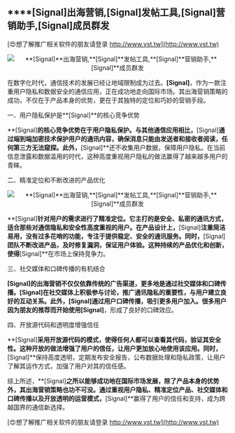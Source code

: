## ****[Signal]**出海营销,**[Signal]**发帖工具,**[Signal]**营销助手,**[Signal]**成员群发**

[😍想了解推广相关软件的朋友请登录 http://www.vst.tw](http://www.vst.tw)

 <center><img src="https://vst.tw/MP4/tuiguang/png/6.png" alt="**[Signal]**出海营销,**[Signal]**发帖工具,**[Signal]**营销助手,**[Signal]**成员群发"></center>

在数字化时代，通信技术的发展已经让地域限制成为过去。**[Signal]**，作为一款注重用户隐私和数据安全的通信应用，正在成功地走向国际市场。其出海营销策略的成功，不仅在于产品本身的优势，更在于其独特的定位和巧妙的营销手段。

一、用户隐私保护是**[Signal]**的核心竞争优势

**[Signal]**的核心竞争优势在于用户隐私保护。与其他通信应用相比，**[Signal]**通过端到端加密技术保护用户的通讯内容，确保消息只能由发送者和接收者阅读，任何第三方无法窥探。此外，**[Signal]**还不收集用户数据，保障用户隐私。在当前信息泄露和数据滥用的时代，这种高度重视用户隐私的做法赢得了越来越多用户的青睐。

二、精准定位和不断改进的产品优化

 <center><img src="https://vst.tw/MP4/tuiguang/png/1.png" alt="**[Signal]**出海营销,**[Signal]**发帖工具,**[Signal]**营销助手,**[Signal]**成员群发"></center>

**[Signal]**针对用户的需求进行了精准定位。它主打的是安全、私密的通讯方式，适合那些对通信隐私和安全性高度重视的用户。在产品设计上，**[Signal]**注重简洁易用，没有过多花哨的功能，专注于提供稳定、安全的通讯服务。同时，**[Signal]**团队不断改进产品，及时修复漏洞，保证用户体验。这种持续的产品优化和创新，使得**[Signal]**在市场上保持竞争力。

三、社交媒体和口碑传播的有机结合

**[Signal]**的出海营销不仅仅依靠传统的广告渠道，更多地是通过社交媒体和口碑传播。**[Signal]**在社交媒体上积极参与讨论，推广通讯隐私的重要性，与用户建立良好的互动关系。此外，**[Signal]**通过用户口碑传播，吸引更多用户加入。很多用户因为朋友的推荐而开始使用**[Signal]**，形成了良好的口碑效应。

四、开放源代码和透明度增强信任

**[Signal]**采用开放源代码的模式，使得任何人都可以查看其代码，验证其安全性。这种开放的做法增强了用户的信任，让用户更加放心地使用该应用。同时，**[Signal]**保持高度透明，定期发布安全报告，公布数据处理和隐私政策，让用户了解其运作方式，加强了用户对其的信任感。

综上所述，**[Signal]**之所以能够成功地在国际市场发展，除了产品本身的优势外，其出海营销策略也功不可没。通过重视用户隐私、精准定位产品、社交媒体和口碑传播以及开放透明的运营模式，**[Signal]**赢得了用户的信任和支持，成为跨越国界的通信新选择。

[😍想了解推广相关软件的朋友请登录 http://www.vst.tw](http://www.vst.tw)



